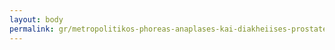 ```yaml
---
layout: body
permalink: gr/metropolitikos-phoreas-anaplases-kai-diakheiises-prostateuomenon-periokhon-attikes/
---
```


